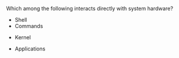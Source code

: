 Which among the following interacts directly with system hardware?
* Shell
* Commands
+ Kernel
* Applications

